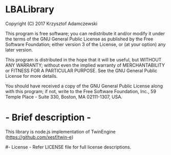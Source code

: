 # LBALibrary
Copyright (C) 2017 Krzysztof Adamczewski

This program is free software; you can redistribute it and/or modify it under the terms of the GNU General Public License as published by the Free Software Foundation; either version 3 of the License, or (at your option) any later version.

This program is distributed in the hope that it will be useful, but WITHOUT ANY WARRANTY; without even the implied warranty of MERCHANTABILITY or FITNESS FOR A PARTICULAR PURPOSE. See the GNU General Public License for more details.

You should have received a copy of the GNU General Public License along with this program; if not, write to the Free Software Foundation, Inc., 59 Temple Place - Suite 330, Boston, MA 02111-1307, USA.

# - Brief description -
This library is node.js implementation of TwinEngine (https://github.com/xesf/twin-e)

#- License -
Refer LICENSE file for full license descriptions.
